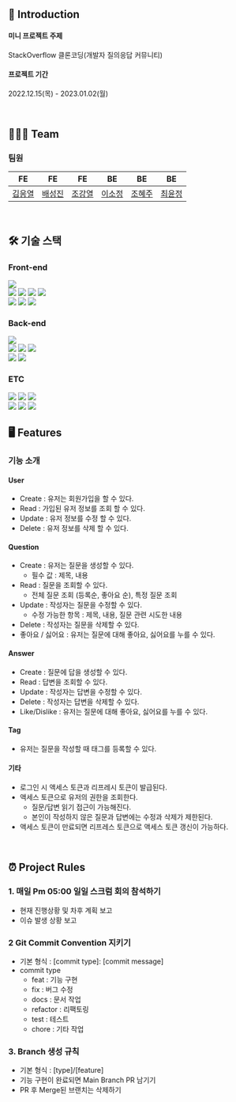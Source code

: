 ## 📌 Introduction

#### 미니 프로젝트 주제 
StackOverflow 클론코딩(개발자 질의응답 커뮤니티) 

#### 프로젝트 기간  
2022.12.15(목) - 2023.01.02(월)

<br/>

## 👩‍👧‍👦 Team
### 팀원
|FE|FE|FE|BE|BE|BE|
|:---:|:---:|:---:|:---:|:---:|:---:|
|[김응열](https://github.com/Valentin1495)|[배성진](https://github.com/Menat91)|[조강열](https://github.com/CHOGANGYEOL)|[이소정](https://github.com/sojeongLee0125 )|[조혜주](https://github.com/hyejuc)|[최윤정](https://github.com/yulmuu)|

<br/>

## 🛠 기술 스택

### Front-end

<img src="https://img.shields.io/badge/Javascript-F7DF1E?style=for-the-badge&logo=JavaScript&logoColor=black">
<BR>
<img src="https://img.shields.io/badge/react-61DAFB?style=for-the-badge&logo=react&logoColor=black">
<img src="https://img.shields.io/badge/React Router-CA4245?style=for-the-badge&logo=React Router&logoColor=white">
<img src="https://img.shields.io/badge/Redex-764ABC?style=for-the-badge&logo=Redux&logoColor=white">  
<img src="https://img.shields.io/badge/Axios-181717?style=for-the-badge&logo=Axios&logoColor=white">
<BR>
<img src="https://img.shields.io/badge/html5-E34F26?style=for-the-badge&logo=html5&logoColor=white">
<img src="https://img.shields.io/badge/css-1572B6?style=for-the-badge&logo=css3&logoColor=white">
<img src="https://img.shields.io/badge/javascript-F7DF1E?style=for-the-badge&logo=javascript&logoColor=black">


### Back-end
<img src="https://img.shields.io/badge/java-007396?style=for-the-badge&logo=java&logoColor=white">
<BR>
<img src="https://img.shields.io/badge/spring boot-6DB33F?style=for-the-badge&logo=spring boot&logoColor=white">
<img src="https://img.shields.io/badge/spring security-6DB33F?style=for-the-badge&logo=spring security&logoColor=white">
<img src="https://img.shields.io/badge/SPRING DATA JPA-6DB33F?style=for-the-badge&logo=spring&logoColor=white">
<BR>
<img src="https://img.shields.io/badge/mysql-4479A1?style=for-the-badge&logo=mysql&logoColor=white"> 
<img src="https://img.shields.io/badge/H2-0000bb?style=for-the-badge&logoColor=black">

### ETC
<img src="https://img.shields.io/badge/git-F05032?style=for-the-badge&logo=git&logoColor=white">
<img src="https://img.shields.io/badge/github-181717?style=for-the-badge&logo=github&logoColor=white">
<img src="https://img.shields.io/badge/github Actions-F05032?style=for-the-badge&logo=github&logoColor=white">
<BR>
<img src="https://img.shields.io/badge/amazon ec2-FF9900?style=for-the-badge&logo=amazon ec2&logoColor=white"> <img src="https://img.shields.io/badge/amazon s3-569A31?style=for-the-badge&logo=amazon s3&logoColor=white"> <img src="https://img.shields.io/badge/amazon rds-527FFF?style=for-the-badge&logo=amazon rds&logoColor=white"> 

 
## 🖥️ Features

### 기능 소개
#### User
- Create : 유저는 회원가입을 할 수 있다.
- Read : 가입된 유저 정보를 조회 할 수 있다.
- Update : 유저 정보를 수정 할 수 있다.
- Delete : 유저 정보를 삭제 할 수 있다.
#### Question
- Create : 유저는 질문을 생성할 수 있다.
  - 필수 값 : 제목, 내용
- Read : 질문을 조회할 수 있다.
  - 전체 질문 조회 (등록순, 좋아요 순), 특정 질문 조회
- Update : 작성자는 질문을 수정할 수 있다.
  - 수정 가능한 항목 : 제목, 내용, 질문 관련 시도한 내용
- Delete : 작성자는 질문을 삭제할 수 있다.
- 좋아요 / 싫어요 : 유저는 질문에 대해 좋아요, 싫어요를 누를 수 있다. 
#### Answer
- Create : 질문에 답을 생성할 수 있다.
- Read : 답변을 조회할 수 있다.
- Update : 작성자는 답변을 수정할 수 있다.
- Delete : 작성자는 답변을 삭제할 수 있다.
- Like/Dislike : 유저는 질문에 대해 좋아요, 싫어요를 누를 수 있다.
#### Tag
- 유저는 질문을 작성할 때 태그를 등록할 수 있다.
#### 기타
- 로그인 시 액세스 토큰과 리프레시 토큰이 발급된다.
- 액세스 토큰으로 유저의 권한을 조회한다. 
  - 질문/답변 읽기 접근이 가능해진다.
  - 본인이 작성하지 않은 질문과 답변에는 수정과 삭제가 제한된다.
- 액세스 토큰이 만료되면 리프레스 토큰으로 액세스 토큰 갱신이 가능하다.

<br/>

## ⏰ Project Rules

### 1. 매일 Pm 05:00 일일 스크럼 회의 참석하기
- 현재 진행상황 및 차후 계획 보고
- 이슈 발생 상황 보고 

### 2 Git Commit Convention 지키기
- 기본 형식 : [commit type]: [commit message]
- commit type
  - feat : 기능 구현
  - fix : 버그 수정
  - docs : 문서 작업
  - refactor : 리팩토링
  - test : 테스트
  - chore : 기타 작업

### 3. Branch 생성 규칙
- 기본 형식 : [type]/[feature]
- 기능 구현이 완료되면 Main Branch PR 남기기
- PR 후 Merge된 브랜치는 삭제하기
